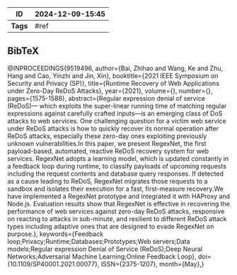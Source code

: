 | ID       | 2024-12-09-15:45 |
| -------- | ----------------- |
| **Tags** | #ref              |
## BibTeX

@INPROCEEDINGS{9519496,
  author={Bai, Zhihao and Wang, Ke and Zhu, Hang and Cao, Yinzhi and Jin, Xin},
  booktitle={2021 IEEE Symposium on Security and Privacy (SP)}, 
  title={Runtime Recovery of Web Applications under Zero-Day ReDoS Attacks}, 
  year={2021},
  volume={},
  number={},
  pages={1575-1588},
  abstract={Regular expression denial of service (ReDoS)— which exploits the super-linear running time of matching regular expressions against carefully crafted inputs—is an emerging class of DoS attacks to web services. One challenging question for a victim web service under ReDoS attacks is how to quickly recover its normal operation after ReDoS attacks, especially these zero-day ones exploiting previously unknown vulnerabilities.In this paper, we present RegexNet, the first payload-based, automated, reactive ReDoS recovery system for web services. RegexNet adopts a learning model, which is updated constantly in a feedback loop during runtime, to classify payloads of upcoming requests including the request contents and database query responses. If detected as a cause leading to ReDoS, RegexNet migrates those requests to a sandbox and isolates their execution for a fast, first-measure recovery.We have implemented a RegexNet prototype and integrated it with HAProxy and Node.js. Evaluation results show that RegexNet is effective in recovering the performance of web services against zero-day ReDoS attacks, responsive on reacting to attacks in sub-minute, and resilient to different ReDoS attack types including adaptive ones that are designed to evade RegexNet on purpose.},
  keywords={Feedback loop;Privacy;Runtime;Databases;Prototypes;Web servers;Data models;Regular expression Denial of Service (ReDoS);Deep Neural Networks;Adversarial Machine Learning;Online Feedback Loop},
  doi={10.1109/SP40001.2021.00077},
  ISSN={2375-1207},
  month={May},}

